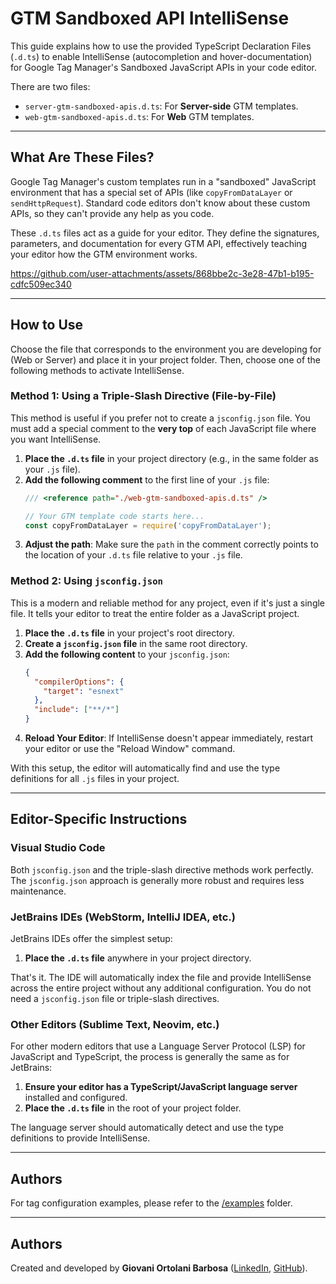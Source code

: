 # GTM Sandboxed API IntelliSense

This guide explains how to use the provided TypeScript Declaration Files (`.d.ts`) to enable IntelliSense (autocompletion and hover-documentation) for Google Tag Manager's Sandboxed JavaScript APIs in your code editor.

There are two files:
- `server-gtm-sandboxed-apis.d.ts`: For **Server-side** GTM templates.
- `web-gtm-sandboxed-apis.d.ts`: For **Web** GTM templates.

---

## What Are These Files?

Google Tag Manager's custom templates run in a "sandboxed" JavaScript environment that has a special set of APIs (like `copyFromDataLayer` or `sendHttpRequest`). Standard code editors don't know about these custom APIs, so they can't provide any help as you code.

These `.d.ts` files act as a guide for your editor. They define the signatures, parameters, and documentation for every GTM API, effectively teaching your editor how the GTM environment works.


https://github.com/user-attachments/assets/868bbe2c-3e28-47b1-b195-cdfc509ec340


---

## How to Use

Choose the file that corresponds to the environment you are developing for (Web or Server) and place it in your project folder. Then, choose one of the following methods to activate IntelliSense.

### Method 1: Using a Triple-Slash Directive (File-by-File)

This method is useful if you prefer not to create a `jsconfig.json` file. You must add a special comment to the **very top** of each JavaScript file where you want IntelliSense.

1.  **Place the `.d.ts` file** in your project directory (e.g., in the same folder as your `.js` file).
2.  **Add the following comment** to the first line of your `.js` file:
    ```javascript
    /// <reference path="./web-gtm-sandboxed-apis.d.ts" />

    // Your GTM template code starts here...
    const copyFromDataLayer = require('copyFromDataLayer');
    ```
3.  **Adjust the path**: Make sure the `path` in the comment correctly points to the location of your `.d.ts` file relative to your `.js` file.

### Method 2: Using `jsconfig.json`

This is a modern and reliable method for any project, even if it's just a single file. It tells your editor to treat the entire folder as a JavaScript project.

1.  **Place the `.d.ts` file** in your project's root directory.
2.  **Create a `jsconfig.json` file** in the same root directory.
3.  **Add the following content** to your `jsconfig.json`:
    ```json
    {
      "compilerOptions": {
        "target": "esnext"
      },
      "include": ["**/*"]
    }
    ```
4.  **Reload Your Editor**: If IntelliSense doesn't appear immediately, restart your editor or use the "Reload Window" command.

With this setup, the editor will automatically find and use the type definitions for all `.js` files in your project.

---

## Editor-Specific Instructions

### Visual Studio Code

Both `jsconfig.json` and the triple-slash directive methods work perfectly. The `jsconfig.json` approach is generally more robust and requires less maintenance.

### JetBrains IDEs (WebStorm, IntelliJ IDEA, etc.)

JetBrains IDEs offer the simplest setup:

1.  **Place the `.d.ts` file** anywhere in your project directory.

That's it. The IDE will automatically index the file and provide IntelliSense across the entire project without any additional configuration. You do not need a `jsconfig.json` file or triple-slash directives.

### Other Editors (Sublime Text, Neovim, etc.)

For other modern editors that use a Language Server Protocol (LSP) for JavaScript and TypeScript, the process is generally the same as for JetBrains:

1.  **Ensure your editor has a TypeScript/JavaScript language server** installed and configured.
2.  **Place the `.d.ts` file** in the root of your project folder.

The language server should automatically detect and use the type definitions to provide IntelliSense.

---

## Authors

For tag configuration examples, please refer to the [/examples](./examples) folder.

---

## Authors
Created and developed by **Giovani Ortolani Barbosa** ([LinkedIn](https://linkedin.com/in/giovani-ortolani-barbosa/), [GitHub](https://github.com/giovaniortolani)).
